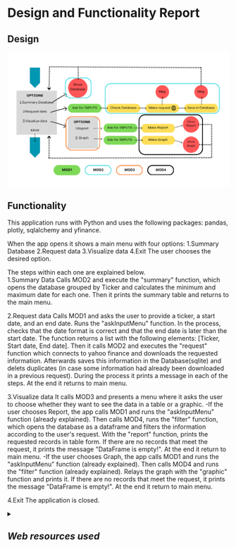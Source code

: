 # Design and Functionality Report

## Design

<p align="center"><img src="./images/AppDesign.png" width="1000"></p>

## Functionality
This application runs with Python and uses the following packages: pandas, plotly, sqlalchemy and yfinance.

When the app opens it shows a main menu with four options:
1.Summary Database
2.Request data
3.Visualize data
4.Exit
The user chooses the desired option.

The steps within each one are explained below.
<br>
1.Summary Data
Calls MOD2 and execute the "summary" function, which opens the database grouped by Ticker and calculates the minimum and maximum date for each one. Then it prints the summary table and returns to the main menu.

2.Request data
Calls MOD1 and asks the user to provide a ticker, a start date, and an end date. Runs the "askInputMenu" function. In the process, checks that the date format is correct and that the end date is later than the start date. The function returns a list with the following elements: [Ticker, Start date, End date].
Then it calls MOD2 and executes the "request" function which connects to yahoo finance and downloads the requested information. Afterwards saves this information in the Database(sqlite) and delets duplicates (in case some information had already been downloaded in a previous request). During the process it prints a message in each of the steps. At the end it returns to main menu.

3.Visualize data
It calls MOD3 and presents a menu where it asks the user to choose whether they want to see the data in a table or a graphic.
-If the user chooses Report, the app calls MOD1 and runs the "askInputMenu" function (already explained).
Then calls MOD4, runs the "filter" function, which opens the database as a dataframe and filters the information according to the user's request. With the "report" function, prints the requested records in table form. If there are no records that meet the request, it prints the message "DataFrame is empty!". At the end it return to main menu.
-If the user chooses Graph, the app calls MOD1 and runs the "askInputMenu" function (already explained). Then calls MOD4 and runs the "filter" function (already explained). Relays the graph with the "graphic" function and prints it. If there are no records that meet the request, it prints the message "DataFrame is empty!". At the end it return to main menu.

4.Exit
The application is closed.
<details>
  
<summary> <h2><i>Web resources used</i></h2>  </summary>
  
## Links
Flow Chart Design https://www.canva.com/online-whiteboard/flowcharts/  
Yahoo Finance Tickers list https://investexcel.net/all-yahoo-finance-stock-tickers/  
Yahoo Finance https://finance.yahoo.com/trending-tickers/  
Yahoo Finance API Documentation https://pypi.org/project/yfinance/  
</details>

